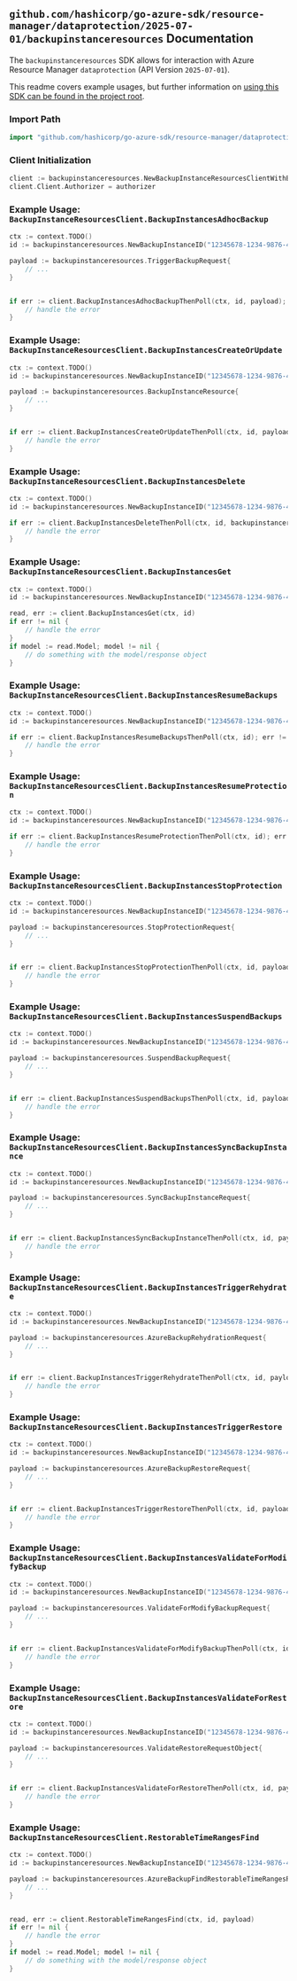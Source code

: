 
## `github.com/hashicorp/go-azure-sdk/resource-manager/dataprotection/2025-07-01/backupinstanceresources` Documentation

The `backupinstanceresources` SDK allows for interaction with Azure Resource Manager `dataprotection` (API Version `2025-07-01`).

This readme covers example usages, but further information on [using this SDK can be found in the project root](https://github.com/hashicorp/go-azure-sdk/tree/main/docs).

### Import Path

```go
import "github.com/hashicorp/go-azure-sdk/resource-manager/dataprotection/2025-07-01/backupinstanceresources"
```


### Client Initialization

```go
client := backupinstanceresources.NewBackupInstanceResourcesClientWithBaseURI("https://management.azure.com")
client.Client.Authorizer = authorizer
```


### Example Usage: `BackupInstanceResourcesClient.BackupInstancesAdhocBackup`

```go
ctx := context.TODO()
id := backupinstanceresources.NewBackupInstanceID("12345678-1234-9876-4563-123456789012", "example-resource-group", "backupVaultName", "backupInstanceName")

payload := backupinstanceresources.TriggerBackupRequest{
	// ...
}


if err := client.BackupInstancesAdhocBackupThenPoll(ctx, id, payload); err != nil {
	// handle the error
}
```


### Example Usage: `BackupInstanceResourcesClient.BackupInstancesCreateOrUpdate`

```go
ctx := context.TODO()
id := backupinstanceresources.NewBackupInstanceID("12345678-1234-9876-4563-123456789012", "example-resource-group", "backupVaultName", "backupInstanceName")

payload := backupinstanceresources.BackupInstanceResource{
	// ...
}


if err := client.BackupInstancesCreateOrUpdateThenPoll(ctx, id, payload, backupinstanceresources.DefaultBackupInstancesCreateOrUpdateOperationOptions()); err != nil {
	// handle the error
}
```


### Example Usage: `BackupInstanceResourcesClient.BackupInstancesDelete`

```go
ctx := context.TODO()
id := backupinstanceresources.NewBackupInstanceID("12345678-1234-9876-4563-123456789012", "example-resource-group", "backupVaultName", "backupInstanceName")

if err := client.BackupInstancesDeleteThenPoll(ctx, id, backupinstanceresources.DefaultBackupInstancesDeleteOperationOptions()); err != nil {
	// handle the error
}
```


### Example Usage: `BackupInstanceResourcesClient.BackupInstancesGet`

```go
ctx := context.TODO()
id := backupinstanceresources.NewBackupInstanceID("12345678-1234-9876-4563-123456789012", "example-resource-group", "backupVaultName", "backupInstanceName")

read, err := client.BackupInstancesGet(ctx, id)
if err != nil {
	// handle the error
}
if model := read.Model; model != nil {
	// do something with the model/response object
}
```


### Example Usage: `BackupInstanceResourcesClient.BackupInstancesResumeBackups`

```go
ctx := context.TODO()
id := backupinstanceresources.NewBackupInstanceID("12345678-1234-9876-4563-123456789012", "example-resource-group", "backupVaultName", "backupInstanceName")

if err := client.BackupInstancesResumeBackupsThenPoll(ctx, id); err != nil {
	// handle the error
}
```


### Example Usage: `BackupInstanceResourcesClient.BackupInstancesResumeProtection`

```go
ctx := context.TODO()
id := backupinstanceresources.NewBackupInstanceID("12345678-1234-9876-4563-123456789012", "example-resource-group", "backupVaultName", "backupInstanceName")

if err := client.BackupInstancesResumeProtectionThenPoll(ctx, id); err != nil {
	// handle the error
}
```


### Example Usage: `BackupInstanceResourcesClient.BackupInstancesStopProtection`

```go
ctx := context.TODO()
id := backupinstanceresources.NewBackupInstanceID("12345678-1234-9876-4563-123456789012", "example-resource-group", "backupVaultName", "backupInstanceName")

payload := backupinstanceresources.StopProtectionRequest{
	// ...
}


if err := client.BackupInstancesStopProtectionThenPoll(ctx, id, payload, backupinstanceresources.DefaultBackupInstancesStopProtectionOperationOptions()); err != nil {
	// handle the error
}
```


### Example Usage: `BackupInstanceResourcesClient.BackupInstancesSuspendBackups`

```go
ctx := context.TODO()
id := backupinstanceresources.NewBackupInstanceID("12345678-1234-9876-4563-123456789012", "example-resource-group", "backupVaultName", "backupInstanceName")

payload := backupinstanceresources.SuspendBackupRequest{
	// ...
}


if err := client.BackupInstancesSuspendBackupsThenPoll(ctx, id, payload, backupinstanceresources.DefaultBackupInstancesSuspendBackupsOperationOptions()); err != nil {
	// handle the error
}
```


### Example Usage: `BackupInstanceResourcesClient.BackupInstancesSyncBackupInstance`

```go
ctx := context.TODO()
id := backupinstanceresources.NewBackupInstanceID("12345678-1234-9876-4563-123456789012", "example-resource-group", "backupVaultName", "backupInstanceName")

payload := backupinstanceresources.SyncBackupInstanceRequest{
	// ...
}


if err := client.BackupInstancesSyncBackupInstanceThenPoll(ctx, id, payload); err != nil {
	// handle the error
}
```


### Example Usage: `BackupInstanceResourcesClient.BackupInstancesTriggerRehydrate`

```go
ctx := context.TODO()
id := backupinstanceresources.NewBackupInstanceID("12345678-1234-9876-4563-123456789012", "example-resource-group", "backupVaultName", "backupInstanceName")

payload := backupinstanceresources.AzureBackupRehydrationRequest{
	// ...
}


if err := client.BackupInstancesTriggerRehydrateThenPoll(ctx, id, payload); err != nil {
	// handle the error
}
```


### Example Usage: `BackupInstanceResourcesClient.BackupInstancesTriggerRestore`

```go
ctx := context.TODO()
id := backupinstanceresources.NewBackupInstanceID("12345678-1234-9876-4563-123456789012", "example-resource-group", "backupVaultName", "backupInstanceName")

payload := backupinstanceresources.AzureBackupRestoreRequest{
	// ...
}


if err := client.BackupInstancesTriggerRestoreThenPoll(ctx, id, payload, backupinstanceresources.DefaultBackupInstancesTriggerRestoreOperationOptions()); err != nil {
	// handle the error
}
```


### Example Usage: `BackupInstanceResourcesClient.BackupInstancesValidateForModifyBackup`

```go
ctx := context.TODO()
id := backupinstanceresources.NewBackupInstanceID("12345678-1234-9876-4563-123456789012", "example-resource-group", "backupVaultName", "backupInstanceName")

payload := backupinstanceresources.ValidateForModifyBackupRequest{
	// ...
}


if err := client.BackupInstancesValidateForModifyBackupThenPoll(ctx, id, payload); err != nil {
	// handle the error
}
```


### Example Usage: `BackupInstanceResourcesClient.BackupInstancesValidateForRestore`

```go
ctx := context.TODO()
id := backupinstanceresources.NewBackupInstanceID("12345678-1234-9876-4563-123456789012", "example-resource-group", "backupVaultName", "backupInstanceName")

payload := backupinstanceresources.ValidateRestoreRequestObject{
	// ...
}


if err := client.BackupInstancesValidateForRestoreThenPoll(ctx, id, payload); err != nil {
	// handle the error
}
```


### Example Usage: `BackupInstanceResourcesClient.RestorableTimeRangesFind`

```go
ctx := context.TODO()
id := backupinstanceresources.NewBackupInstanceID("12345678-1234-9876-4563-123456789012", "example-resource-group", "backupVaultName", "backupInstanceName")

payload := backupinstanceresources.AzureBackupFindRestorableTimeRangesRequest{
	// ...
}


read, err := client.RestorableTimeRangesFind(ctx, id, payload)
if err != nil {
	// handle the error
}
if model := read.Model; model != nil {
	// do something with the model/response object
}
```
